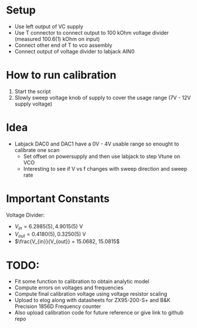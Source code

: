 # Setup
* Use left output of VC supply
* Use T connector to connect output to 100 kOhm voltage divider (measured 100.6(1) kOhm on input)
* Connect other end of T to vco assembly
* Connect output of voltage divider to labjack AIN0

# How to run calibration
1. Start the script
2. Slowly sweep voltage knob of supply to cover the usage range (7V - 12V supply voltage)

# Idea
* Labjack DAC0 and DAC1 have a 0V - 4V usable range so enought to calibrate one scan
    * Set offset on powersupply and then use labjack to step Vtune on VCO
    * Interesting to see if V vs f changes with sweep direction and sweep rate

# Important Constants
Voltage Divider:
* $V_{in} = 6.2985(5), 4.9015(5)$ V
* $V_{out} = 0.4180(5), 0.3250(5)$ V
* $\frac{V_{in}}{V_{out}} = 15.0682, 15.0815$

# TODO:
* Fit some function to calibration to obtain analytic model
* Compute errors on voltages and frequencies
* Compute final calibration voltage using voltage resistor scaling
* Upload to elog along with datasheets for ZX95-200-S+ and B&K Precision 1856D Frequency counter
* Also upload calibration code for future reference or give link to github repo